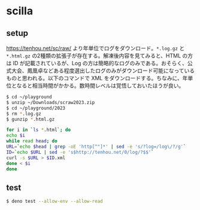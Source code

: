 # scilla

## setup

https://tenhou.net/sc/raw/ より年単位でログをダウンロード。`*.log.gz` と `*.html.gz` の2種類の拡張子が存在する。解凍後内容を見てみると、HTML の方は ID が記載されているが、Log の方は簡略的なログのみである。おそらく、公式大会、鳳凰卓などある程度選出したログのみがダウンロード可能になっているものと思われる。以下のコマンドで XML をダウンロードする。ちなみに、年単位となると相当時間がかかる。数時間レベルは覚悟しておいたほうが良い。

```sh
$ cd ~/playground
$ unzip ~/Downloads/scraw2023.zip
$ cd ~/playground/2023
$ rm *.log.gz
$ gunzip *.html.gz

for i in `ls *.html`; do
echo $i
while read head; do
URL=`echo $head | grep -oE 'http[^"]*' | sed -e 's/?log=/log\/?/g'`
ID=`echo $URL | sed -e 's$http://tenhou.net/0/log/?$$'`
curl -s $URL > $ID.xml
done < $i
done
```

## test

```sh
$ deno test --allow-env --allow-read
```